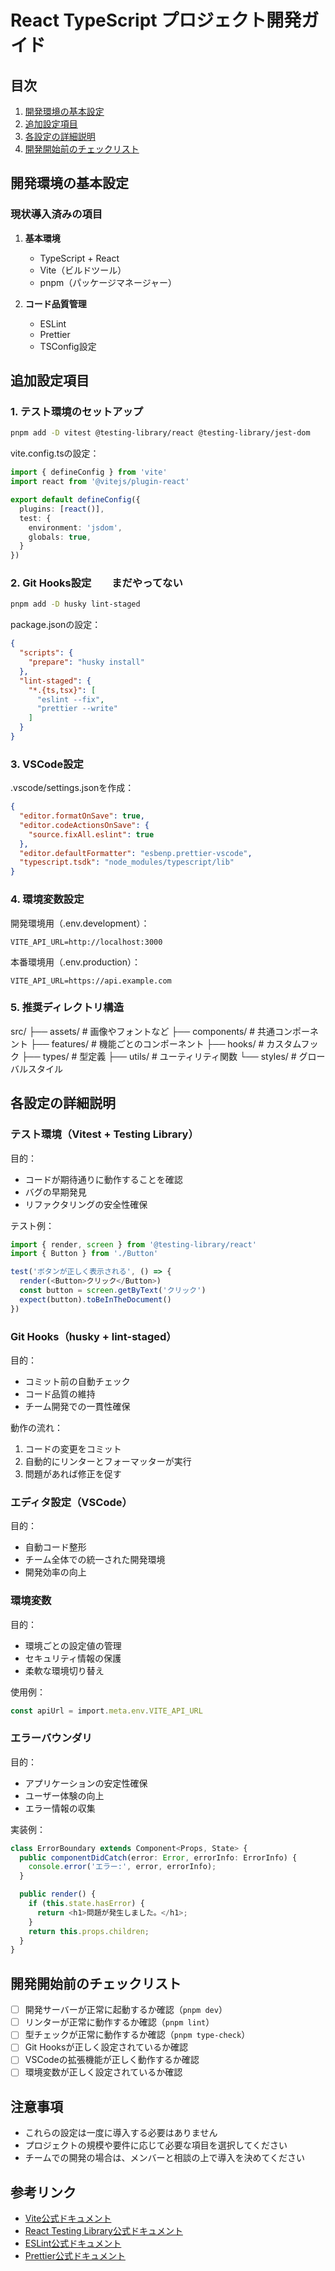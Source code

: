 # React TypeScript プロジェクト開発ガイド

## 目次
1. [開発環境の基本設定](#開発環境の基本設定)
2. [追加設定項目](#追加設定項目)
3. [各設定の詳細説明](#各設定の詳細説明)
4. [開発開始前のチェックリスト](#開発開始前のチェックリスト)

## 開発環境の基本設定

### 現状導入済みの項目

1. **基本環境**
   - TypeScript + React
   - Vite（ビルドツール）
   - pnpm（パッケージマネージャー）

2. **コード品質管理**
   - ESLint
   - Prettier
   - TSConfig設定

## 追加設定項目

### 1. テスト環境のセットアップ

```bash
pnpm add -D vitest @testing-library/react @testing-library/jest-dom
```

vite.config.tsの設定：
```typescript
import { defineConfig } from 'vite'
import react from '@vitejs/plugin-react'

export default defineConfig({
  plugins: [react()],
  test: {
    environment: 'jsdom',
    globals: true,
  }
})
```

### 2. Git Hooks設定　　まだやってない

```bash
pnpm add -D husky lint-staged
```

package.jsonの設定：
```json
{
  "scripts": {
    "prepare": "husky install"
  },
  "lint-staged": {
    "*.{ts,tsx}": [
      "eslint --fix",
      "prettier --write"
    ]
  }
}
```

### 3. VSCode設定

.vscode/settings.jsonを作成：
```json
{
  "editor.formatOnSave": true,
  "editor.codeActionsOnSave": {
    "source.fixAll.eslint": true
  },
  "editor.defaultFormatter": "esbenp.prettier-vscode",
  "typescript.tsdk": "node_modules/typescript/lib"
}
```

### 4. 環境変数設定

開発環境用（.env.development）：
```plaintext
VITE_API_URL=http://localhost:3000
```

本番環境用（.env.production）：
```plaintext
VITE_API_URL=https://api.example.com
```

### 5. 推奨ディレクトリ構造 
src/
├── assets/ # 画像やフォントなど
├── components/ # 共通コンポーネント
├── features/ # 機能ごとのコンポーネント
├── hooks/ # カスタムフック
├── types/ # 型定義
├── utils/ # ユーティリティ関数
└── styles/ # グローバルスタイル



## 各設定の詳細説明

### テスト環境（Vitest + Testing Library）

目的：
- コードが期待通りに動作することを確認
- バグの早期発見
- リファクタリングの安全性確保

テスト例：
```typescript
import { render, screen } from '@testing-library/react'
import { Button } from './Button'

test('ボタンが正しく表示される', () => {
  render(<Button>クリック</Button>)
  const button = screen.getByText('クリック')
  expect(button).toBeInTheDocument()
})
```

### Git Hooks（husky + lint-staged）

目的：
- コミット前の自動チェック
- コード品質の維持
- チーム開発での一貫性確保

動作の流れ：
1. コードの変更をコミット
2. 自動的にリンターとフォーマッターが実行
3. 問題があれば修正を促す

### エディタ設定（VSCode）

目的：
- 自動コード整形
- チーム全体での統一された開発環境
- 開発効率の向上

### 環境変数

目的：
- 環境ごとの設定値の管理
- セキュリティ情報の保護
- 柔軟な環境切り替え

使用例：
```typescript
const apiUrl = import.meta.env.VITE_API_URL
```

### エラーバウンダリ

目的：
- アプリケーションの安定性確保
- ユーザー体験の向上
- エラー情報の収集

実装例：
```typescript
class ErrorBoundary extends Component<Props, State> {
  public componentDidCatch(error: Error, errorInfo: ErrorInfo) {
    console.error('エラー:', error, errorInfo);
  }

  public render() {
    if (this.state.hasError) {
      return <h1>問題が発生しました。</h1>;
    }
    return this.props.children;
  }
}
```

## 開発開始前のチェックリスト

- [ ] 開発サーバーが正常に起動するか確認（`pnpm dev`）
- [ ] リンターが正常に動作するか確認（`pnpm lint`）
- [ ] 型チェックが正常に動作するか確認（`pnpm type-check`）
- [ ] Git Hooksが正しく設定されているか確認
- [ ] VSCodeの拡張機能が正しく動作するか確認
- [ ] 環境変数が正しく設定されているか確認

## 注意事項

- これらの設定は一度に導入する必要はありません
- プロジェクトの規模や要件に応じて必要な項目を選択してください
- チームでの開発の場合は、メンバーと相談の上で導入を決めてください

## 参考リンク

- [Vite公式ドキュメント](https://vitejs.dev/)
- [React Testing Library公式ドキュメント](https://testing-library.com/docs/react-testing-library/intro/)
- [ESLint公式ドキュメント](https://eslint.org/)
- [Prettier公式ドキュメント](https://prettier.io/)
